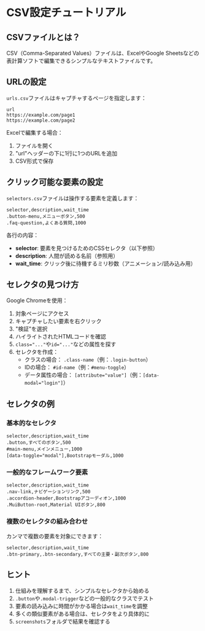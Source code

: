 # CSV設定チュートリアル

## CSVファイルとは？

CSV（Comma-Separated Values）ファイルは、ExcelやGoogle Sheetsなどの表計算ソフトで編集できるシンプルなテキストファイルです。

## URLの設定

`urls.csv`ファイルはキャプチャするページを指定します：

```csv
url
https://example.com/page1
https://example.com/page2
```

Excelで編集する場合：
1. ファイルを開く
2. "url"ヘッダーの下に1行に1つのURLを追加
3. CSV形式で保存

## クリック可能な要素の設定

`selectors.csv`ファイルは操作する要素を定義します：

```csv
selector,description,wait_time
.button-menu,メニューボタン,500
.faq-question,よくある質問,1000
```

各行の内容：
- **selector**: 要素を見つけるためのCSSセレクタ（以下参照）
- **description**: 人間が読める名前（参照用）
- **wait_time**: クリック後に待機するミリ秒数（アニメーション/読み込み用）

## セレクタの見つけ方

Google Chromeを使用：

1. 対象ページにアクセス
2. キャプチャしたい要素を右クリック
3. "検証"を選択
4. ハイライトされたHTMLコードを確認
5. `class="..."`や`id="..."`などの属性を探す
6. セレクタを作成：
   - クラスの場合： `.class-name`（例：`.login-button`）
   - IDの場合： `#id-name`（例：`#menu-toggle`）
   - データ属性の場合： `[attribute="value"]`（例：`[data-modal="login"]`）

## セレクタの例

### 基本的なセレクタ
```csv
selector,description,wait_time
.button,すべてのボタン,500
#main-menu,メインメニュー,1000
[data-toggle="modal"],Bootstrapモーダル,1000
```

### 一般的なフレームワーク要素
```csv
selector,description,wait_time
.nav-link,ナビゲーションリンク,500
.accordion-header,Bootstrapアコーディオン,1000
.MuiButton-root,Material UIボタン,800
```

### 複数のセレクタの組み合わせ
カンマで複数の要素を対象にできます：
```csv
selector,description,wait_time
.btn-primary,.btn-secondary,すべての主要・副次ボタン,800
```

## ヒント

1. 仕組みを理解するまで、シンプルなセレクタから始める
2. `.button`や`.modal-trigger`などの一般的なクラスでテスト
3. 要素の読み込みに時間がかかる場合は`wait_time`を調整
4. 多くの類似要素がある場合は、セレクタをより具体的に
5. `screenshots`フォルダで結果を確認する